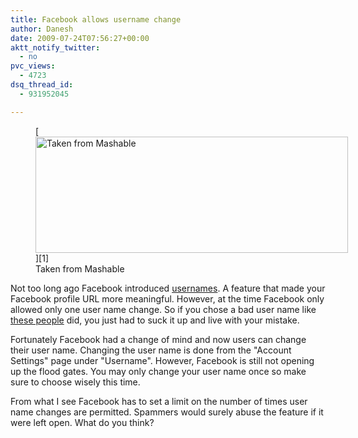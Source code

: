 ```yaml
---
title: Facebook allows username change
author: Danesh
date: 2009-07-24T07:56:27+00:00
aktt_notify_twitter:
  - no
pvc_views:
  - 4723
dsq_thread_id:
  - 931952045

---
```

<figure id="attachment_1682" aria-describedby="caption-attachment-1682" style="width: 500px" class="wp-caption alignnone">[<img loading="lazy" class="size-medium wp-image-1682" title="fb-namechange" src="/wp-content/uploads/2009/07/fb-namechange-500x186.jpg" alt="Taken from Mashable" width="500" height="186" srcset="/wp-content/uploads/2009/07/fb-namechange-500x186.jpg 500w, /wp-content/uploads/2009/07/fb-namechange.jpg 603w" sizes="(max-width: 500px) 100vw, 500px" />][1]<figcaption id="caption-attachment-1682" class="wp-caption-text">Taken from Mashable</figcaption></figure>

Not too long ago Facebook introduced [usernames][2]. A feature that made your Facebook profile URL more meaningful. However, at the time Facebook only allowed only one user name change. So if you chose a bad user name like [these people][3] did, you just had to suck it up and live with your mistake.

Fortunately Facebook had a change of mind and now users can change their user name. Changing the user name is done from the "Account Settings" page under "Username". However, Facebook is still not opening up the flood gates. You may only change your user name once so make sure to choose wisely this time.

From what I see Facebook has to set a limit on the number of times user name changes are permitted. Spammers would surely abuse the feature if it were left open. What do you think?

 [1]: http://mashable.com/2009/07/23/change-facebook-username/
 [2]: /posts/facebook-adds-usernames/
 [3]: http://mashable.com/2009/06/13/silliest-facebook-vanity-urls/